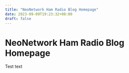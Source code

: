 ```yaml
---
title: "NeoNetwork Ham Radio Blog Homepage"
date: 2023-09-09T19:23:32+08:00
draft: false
---
```

# NeoNetwork Ham Radio Blog Homepage

Test text
